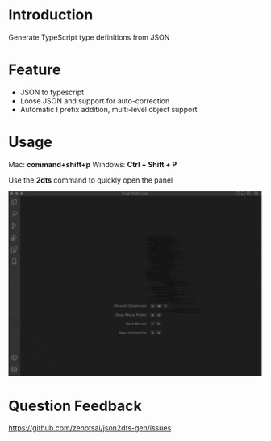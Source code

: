 # Introduction
Generate TypeScript type definitions from JSON


# Feature
*  JSON to typescript
*  Loose JSON and support for auto-correction
*  Automatic I prefix addition, multi-level object support


# Usage

Mac: **command+shift+p**
Windows: **Ctrl + Shift + P**

Use the **2dts** command to quickly open the panel


![alt 属性文本](https://github.com/zenotsai/image-hosting/blob/master/frontend/json2dts.gif?raw=true)


# Question Feedback
https://github.com/zenotsai/json2dts-gen/issues